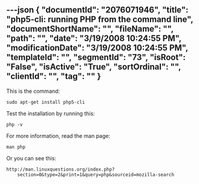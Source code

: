 ---json
{
  "documentId": "2076071946",
  "title": "php5-cli: running PHP from the command line",
  "documentShortName": "",
  "fileName": "",
  "path": "",
  "date": "3/19/2008 10:24:55 PM",
  "modificationDate": "3/19/2008 10:24:55 PM",
  "templateId": "",
  "segmentId": "73",
  "isRoot": "False",
  "isActive": "True",
  "sortOrdinal": "",
  "clientId": "",
  "tag": ""
}
---

This is the command:

    sudo apt-get install php5-cli

Test the installation by running this:

    php -v

For more information, read the man page:

    man php

Or you can see this:

    http://man.linuxquestions.org/index.php?
        section=0&type=2&print=1&query=php&sourceid=mozilla-search
